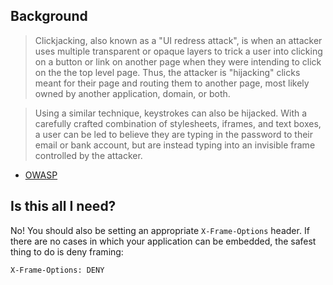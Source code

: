 ## Background

> Clickjacking, also known as a "UI redress attack", is when an attacker uses multiple transparent or opaque layers to trick a user into clicking on a button or link on another page when they were intending to click on the the top level page. Thus, the attacker is "hijacking" clicks meant for their page and routing them to another page, most likely owned by another application, domain, or both.

> Using a similar technique, keystrokes can also be hijacked. With a carefully crafted combination of stylesheets, iframes, and text boxes, a user can be led to believe they are typing in the password to their email or bank account, but are instead typing into an invisible frame controlled by the attacker.

- [OWASP](https://www.owasp.org/index.php/Clickjacking)

## Is this all I need?

No! You should also be setting an appropriate `X-Frame-Options` header. If there are no cases in which your application can be embedded, the safest thing to do is deny framing:

```http
X-Frame-Options: DENY
```
